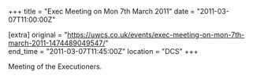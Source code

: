 +++
title = "Exec Meeting on Mon 7th March 2011"
date = "2011-03-07T11:00:00Z"

[extra]
original = "https://uwcs.co.uk/events/exec-meeting-on-mon-7th-march-2011-1474489049547/"    
end_time = "2011-03-07T11:45:00Z"
location = "DCS"
+++

Meeting of the Executioners.

